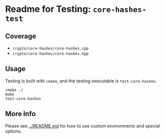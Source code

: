 # Readme for Testing: `core-hashes-test`

## Coverage

* `crypto/core-hashes/core-hashes.cpp`
* `crypto/core-hashes/core-hashes.hpp`

## Usage

Testing is built with `cmake`, and the testing executable
is `test-core-hashes`.

```
cmake ./
make
test-core-hashes
```

## More Info

Please see [../README.md](../README.md) for how to use
custom environments and special options.
